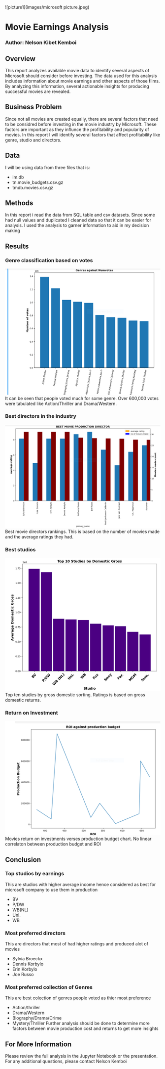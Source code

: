 ![picture1](images/microsoft picture.jpeg)
# Movie Earnings Analysis
### Author: Nelson Kibet Kemboi
## Overview  

This report analyzes available movie data to identify several aspects of Microsoft should consider before investing. The data used for this analysis includes information about movie earnings and other aspects of those films. By analyzing this information, several actionable insights for producing successful movies are revealed.
## Business Problem
Since not all movies are created equally, there are several factors that need to be considred before investing in the movie industry by Microsoft. These factors are important as they influnce the profitability and popularity of movies. In this report I will identify several factors that affect profitability like genre, studio and directors.
## Data
I will be using data from three files that is:
* im.db
* tn.movie_budgets.csv.gz
* tmdb.movies.csv.gz
## Methods 
In this report i read the data from SQL table and csv datasets. Since some had null values and duplicated I cleaned data so that it can be easier for analysis.  I used the analysis to garner information to aid in my decision making
## Results
 ### Genre classification based on votes
 ![picture2](images/genre-rating.PNG)
 It can be seen that people voted much for some genre. 
Over 600,000 votes were tabulated like Action/Thriller and Drama/Western.
### Best directors in the industry 
![picture3](images/directors-ratings.PNG)
Best movie directors rankings.
This is based on the number of movies made and the average ratings they had. 
### Best studios
![picture4](images/Best-studios.PNG)
Top ten studies by gross domestic sorting. 
Ratings is based on gross domestic returns.
### Return on Investment 
 ![picture5](images/ROI.PNG)
Movies return on investments verses production budget chart. 
No linear correlaton between production budget and ROI
## Conclusion
### Top studios by earnings
This are studios with higher average income hence considered as best for microsoft company to use them in production 
* BV
* P/DW
* WB(NL)
* Uni.
* WB
### Most preferred directors
This are directors that most of had higher ratings and produced alot of movies 
* Sylvia Broeckx
* Dennis Korbylo
* Erin Korbylo
* Joe Russo 
### Most preferred collection of Genres
This are best colection of genres people voted as thier most preference 
* Action/thriller 
* Drama/Western
* Biography/Drama/Crime
* Mystery/Thriller 
Further analysis should be done to determine more factors between movie production cost and returns to get more insights 
## For More Information
Please review the full analysis in the Jupyter Notebook or the presentation.
For any additional questions, please contact Nelson Kemboi










